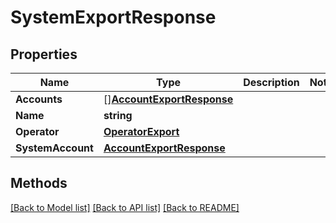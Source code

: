 # SystemExportResponse

## Properties

Name | Type | Description | Notes
------------ | ------------- | ------------- | -------------
**Accounts** | [][**AccountExportResponse**](AccountExportResponse.md) |  | 
**Name** | **string** |  | 
**Operator** | [**OperatorExport**](OperatorExport.md) |  | 
**SystemAccount** | [**AccountExportResponse**](AccountExportResponse.md) |  | 

## Methods


[[Back to Model list]](../README.md#documentation-for-models) [[Back to API list]](../README.md#documentation-for-api-endpoints) [[Back to README]](../README.md)


